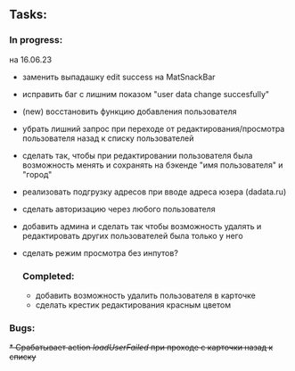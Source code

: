 ## Tasks:
  ### In progress:
на 16.06.23
* заменить выпадашку edit success на MatSnackBar
* исправить баг с лишним показом "user data change succesfully"
* (new) восстановить функцию добавления пользователя


* убрать лишний запрос при переходе от редактирования/просмотра пользователя назад к списку пользователей
* сделать так, чтобы при редактировании пользователя была возможность менять и сохранять на бэкенде "имя пользователя" и "город"
* реализовать подгрузку адресов при вводе адреса юзера (dadata.ru)
* сделать авторизацию через любого пользователя
* добавить админа и сделать так чтобы возможность удалять и редактировать других пользователей была только у него


* сделать режим просмотра без инпутов?

  ### Completed:
  * добавить возможность удалить пользователя в карточке
  * сделать крестик редактирования красным цветом

### Bugs:

~~* Срабатывает action _loadUserFailed_ при проходе с карточки назад к списку~~

